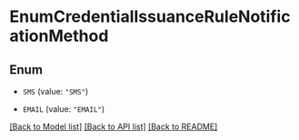 # EnumCredentialIssuanceRuleNotificationMethod

## Enum


* `SMS` (value: `"SMS"`)

* `EMAIL` (value: `"EMAIL"`)


[[Back to Model list]](../README.md#documentation-for-models) [[Back to API list]](../README.md#documentation-for-api-endpoints) [[Back to README]](../README.md)


